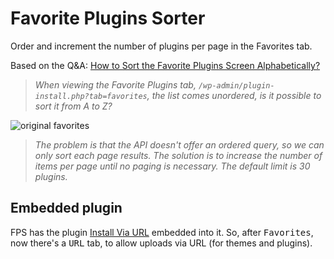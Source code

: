 Favorite Plugins Sorter
=======================

Order and increment the number of plugins per page in the Favorites tab. 

Based on the Q&A: [How to Sort the Favorite Plugins Screen Alphabetically?](http://wordpress.stackexchange.com/q/76643/12615)

> *When viewing the Favorite Plugins tab, `/wp-admin/plugin-install.php?tab=favorites`, the list comes unordered, is it possible to sort it from A to Z?*


![original favorites](http://i.stack.imgur.com/0DyUr.png)

> *The problem is that the API doesn't offer an ordered query, so we can only sort each page results. The solution is to increase the number of items per page until no paging is necessary. The default limit is 30 plugins.*

## Embedded plugin

FPS has the plugin [Install Via URL](http://wordpress.org/plugins/upload-theme-via-url/) embedded into it. So, after <kbd>Favorites</kbd>, now there's a <kbd>URL</kbd> tab, to allow uploads via URL (for themes and plugins).